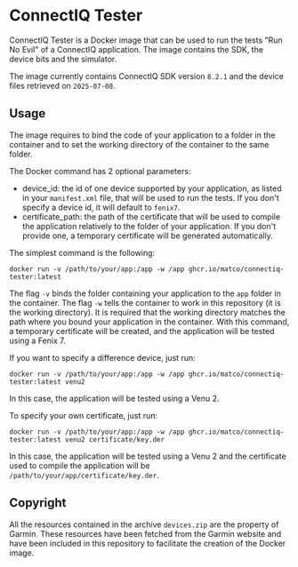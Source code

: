 # ConnectIQ Tester

ConnectIQ Tester is a Docker image that can be used to run the tests "Run No Evil" of a ConnectIQ application. The image contains the SDK, the device bits and the simulator.

The image currently contains ConnectIQ SDK version `8.2.1` and the device files retrieved on `2025-07-08`.

## Usage

The image requires to bind the code of your application to a folder in the container and to set the working directory of the container to the same folder.

The Docker command has 2 optional parameters:
* device_id: the id of one device supported by your application, as listed in your `manifest.xml` file, that will be used to run the tests. If you don't specify a device id, it will default to `fenix7`.
* certificate_path: the path of the certificate that will be used to compile the application relatively to the folder of your application. If you don't provide one, a temporary certificate will be generated automatically.


The simplest command is the following:
```
docker run -v /path/to/your/app:/app -w /app ghcr.io/matco/connectiq-tester:latest
```
The flag `-v` binds the folder containing your application to the `app` folder in the container. The flag `-w` tells the container to work in this repository (it is the working directory). It is required that the working directory matches the path where you bound your application in the container. With this command, a temporary certificate will be created, and the application will be tested using a Fenix 7.


If you want to specify a difference device, just run:
```
docker run -v /path/to/your/app:/app -w /app ghcr.io/matco/connectiq-tester:latest venu2
```
In this case, the application will be tested using a Venu 2.

To specify your own certificate, just run:
```
docker run -v /path/to/your/app:/app -w /app ghcr.io/matco/connectiq-tester:latest venu2 certificate/key.der
```
In this case, the application will be tested using a Venu 2 and the certificate used to compile the application will be `/path/to/your/app/certificate/key.der`.

## Copyright

All the resources contained in the archive `devices.zip` are the property of Garmin. These resources have been fetched from the Garmin website and have been included in this repository to facilitate the creation of the Docker image.
